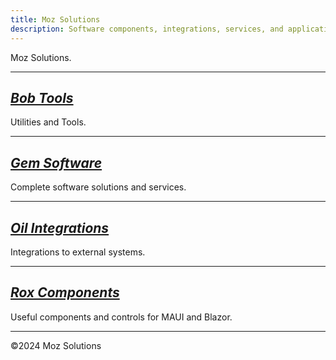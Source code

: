 ```yaml
---
title: Moz Solutions
description: Software components, integrations, services, and applications
---
```

Moz Solutions.

---

## [*Bob Tools*](/bob)
Utilities and Tools.

---

## [*Gem Software*](/gem)
Complete software solutions and services.

---

## [*Oil Integrations*](/oil)
Integrations to external systems.

---

## [*Rox Components*](/rox)
Useful components and controls for MAUI and Blazor.

---
©2024 Moz Solutions
